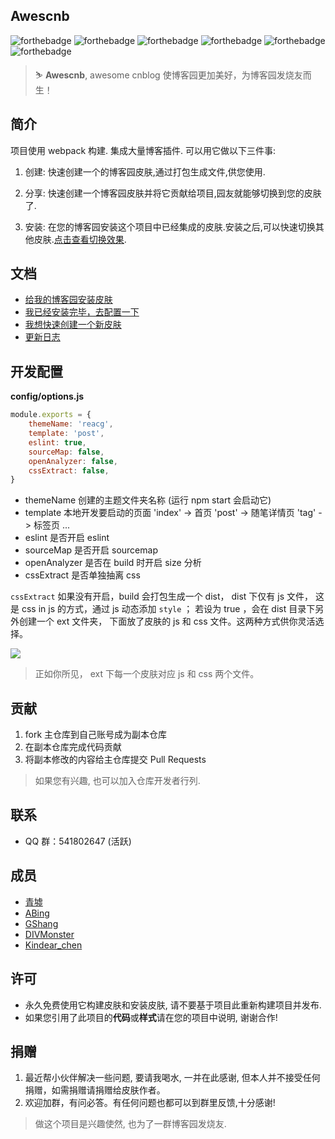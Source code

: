 ## Awescnb

![forthebadge](https://forthebadge.com/images/badges/built-by-developers.svg) ![forthebadge](https://forthebadge.com/images/badges/built-with-love.svg) ![forthebadge](https://forthebadge.com/images/badges/thats-how-they-get-you.svg) ![forthebadge](https://forthebadge.com/images/badges/powered-by-responsibility.svg) ![forthebadge](https://forthebadge.com/images/badges/makes-people-smile.svg) ![forthebadge](https://forthebadge.com/images/badges/made-with-javascript.svg)

> ⛷ **Awescnb**, awesome cnblog 使博客园更加美好，为博客园发烧友而生！

## 简介

项目使用 webpack 构建. 集成大量博客插件. 可以用它做以下三件事:

1. 创建: 快速创建一个的博客园皮肤,通过打包生成文件,供您使用.

2. 分享: 快速创建一个博客园皮肤并将它贡献给项目,园友就能够切换到您的皮肤了.

3. 安装: 在您的博客园安装这个项目中已经集成的皮肤.安装之后,可以快速切换其他皮肤.[点击查看切换效果](https://guangzan.gitee.io/imagehost/blog/themechange.gif).

## 文档

-   [给我的博客园安装皮肤](https://guangzan.gitee.io/awescnb-docs/awescnb/use/install.html)
-   [我已经安装完毕，去配置一下](https://guangzan.gitee.io/awescnb-docs/awescnb/use/default.html)
-   [我想快速创建一个新皮肤](https://guangzan.gitee.io/awescnb-docs/awescnb/dev/dev.html)
-   [更新日志](https://guangzan.gitee.io/awescnb-docs/awescnb/dev/log.html)

## 开发配置

**config/options.js**

```js
module.exports = {
    themeName: 'reacg',
    template: 'post',
    eslint: true,
    sourceMap: false,
    openAnalyzer: false,
    cssExtract: false,
}
```

-   themeName 创建的主题文件夹名称 (运行 npm start 会启动它)
-   template 本地开发要启动的页面 'index' -> 首页 'post' -> 随笔详情页 'tag' -> 标签页 ...
-   eslint 是否开启 eslint
-   sourceMap 是否开启 sourcemap
-   openAnalyzer 是否在 build 时开启 size 分析
-   cssExtract 是否单独抽离 css

`cssExtract` 如果没有开启，build 会打包生成一个 dist， dist 下仅有 js 文件， 这是 css in js 的方式，通过 js 动态添加 `style` ； 若设为 true ，会在 dist 目录下另外创建一个 ext 文件夹， 下面放了皮肤的 js 和 css 文件。这两种方式供你灵活选择。

![](https://gitee.com/guangzan/imagehost/raw/master/markdown/awescnb-dist.png)

> 正如你所见， ext 下每一个皮肤对应 js 和 css 两个文件。

## 贡献

1. fork 主仓库到自己账号成为副本仓库
2. 在副本仓库完成代码贡献
3. 将副本修改的内容给主仓库提交 Pull Requests

> 如果您有兴趣, 也可以加入仓库开发者行列.

## 联系

-   QQ 群：541802647 (活跃)

## 成员

-   [青墟](https://www.cnblogs.com/guoxinyu/)
-   [ABing](https://www.cnblogs.com/A-Bing/)
-   [GShang](https://www.cnblogs.com/gshang/)
-   [DIVMonster](https://www.cnblogs.com/guangzan/)
-   [Kindear_chen](https://www.cnblogs.com/masterchd)

## 许可

-   永久免费使用它构建皮肤和安装皮肤, 请不要基于项目此重新构建项目并发布.
-   如果您引用了此项目的**代码**或**样式**请在您的项目中说明, 谢谢合作!

## 捐赠

1. 最近帮小伙伴解决一些问题, 要请我喝水, 一并在此感谢, 但本人并不接受任何捐赠，如需捐赠请捐赠给皮肤作者。
2. 欢迎加群，有问必答。有任何问题也都可以到群里反馈,十分感谢!

> 做这个项目是兴趣使然, 也为了一群博客园发烧友.

